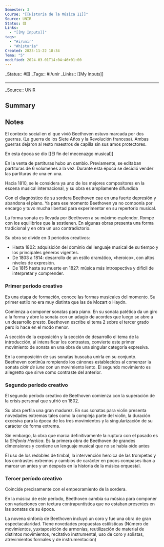 ```yaml
---
Semester: 3
Course: "[[Historia de la Música II]]"
Source: UNIR
Status: 🟨
Links:
  - "[[My Inputs]]"
tags:
  - "#i/unir"
  - "#historia"
Created: 2023-11-22 18:34
Tema: "5"
modified: 2024-03-01T14:04:46+01:00
---
```

\_Status:: #🟨 
\_Tags::  #i/unir
\_Links::  [[My Inputs]]
___

\_Source:: UNIR 

## Summary


## Notes

El contexto social en el que vivió Beethoven estuvo marcada por dos guerras. (La guerra de los Siete Años y la Revolución francesa). Ambas guerras dejaron al resto maestros de capilla sin sus amos protectores.

En esta época se dio [[El fin del mecenazgo musical]]

En la venta de partituras hubo un cambio. Previamente, se editaban partituras de 6 volumenes a la vez. Durante esta época se decidió vender las partituras de una en una.

Hacia 1810, se le considera ya uno de los mejores compositores en la escena musical internacional, y su obra es ampliamente difundida

Con el diagnóstico de su sordera Beethoven cae en una fuerte depresión y abandona el piano. Ya para ese momento Beethoven ya no componía por encargo y tuvo mucha libertad para experimentar en su repertorio musical.

La forma sonata es llevada por Beethoven a su máximo esplendor. Rompe con los equilibrios que la sostienen. En algunas obras presenta una forma tradicional y en otra un uso contradictorio.

Su obra se divide en 3 períodos creativos:
- Hasta 1802: adquisición del dominio del lenguaje musical de su tiempo y los principales géneros vigentes.
- De 1803 a 1814: desarrollo de un estilo dramático, «heroico», con altos niveles de expresión.
- De 1815 hasta su muerte en 1827: música más introspectiva y difícil de interpretar y comprender.

### Primer período creativo
Es una etapa de formación, conoce las formas musicales del momento. Su primer estilo no era muy distinta que las de Mozart o Haydn.

Comienza a componer sonatas para piano. En su sonata patética da un giro a la forma y abre la sonata con un adagio de acordes que luego se abre a un desarrollo presto.
Beethoven escribe el tema 2 sobre el tercer grado pero lo hace en el modo menor.

A sección de la exposición y la sección de desarrollo el tema de la introducción, al intensificar los contrastes, convierte este primer movimiento de sonata en una obra de una singular categoría expresiva.

En la composición de sus sonatas buscaba unirla en su conjunto. Beethoven continúa rompiendo los cánones establecidos al comenzar la sonata *clair de lune* con un movimiento lento. El segundo movimiento es allegretto que sirve como contraste del anterior.

###  Segundo período creativo

El segundo período creativo de Beethoven comienza con la superación de la crisis personal que sufrió en 1802.

Su obra perfila una gran madurez. En sus sonatas para violín presenta novedades extremas tales como la compleja parte del violín, la duración excesiva para la época de los tres movimientos y la singularización de su carácter de forma extrema.

Sin embargo, la obra que marca definitivamente la ruptura con el pasado es la *Sinfonía Heróica*. Es la primera obra de Beethoven de grandes dimensiones y contiene un lenguaje musical que no se había oído antes

El uso de los redobles de timbal, la intervención heroica de las trompetas y los contrastes extremos y cambios de carácter en pocos compases iban a marcar un antes y un después en la historia de la música orquestal.

### Tercer período creativo

Coincide precisamente con el empeoramiento de la sordera.

En la música de este período, Beethoven cambia su música para componer con variaciones con textura contrapuntística que no estaban presentes en las sonatas de su época.

La novena sinfonía de Beethoven incluyó un coro y fue una obra de gran espectacularidad. Tiene novedades propuestas estilísticas (Número de movimientos, yuxtaposición de armonías, reutilización de material de distintos movimientos, recitativo instrumental, uso de coro y solistas, atrevimientos formales y de instrumentación)














































































